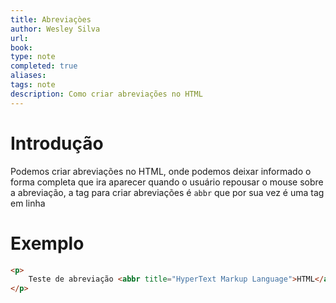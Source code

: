 ```yaml
---
title: Abreviaçòes
author: Wesley Silva
url:
book:
type: note
completed: true
aliases:
tags: note
description: Como criar abreviações no HTML
---
```

# Introdução
Podemos criar abreviações no HTML, onde podemos deixar informado o forma completa que ira aparecer quando o usuário repousar o mouse sobre a abreviação, a tag para criar abreviações é `abbr` que por sua vez é uma tag em linha

# Exemplo
```html
<p>
	Teste de abreviação <abbr title="HyperText Markup Language">HTML</abbr>
</p>
```
